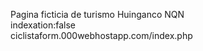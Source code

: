 Pagina ficticia de turismo Huinganco NQN <br>
indexation:false <br>
ciclistaform.000webhostapp.com/index.php
